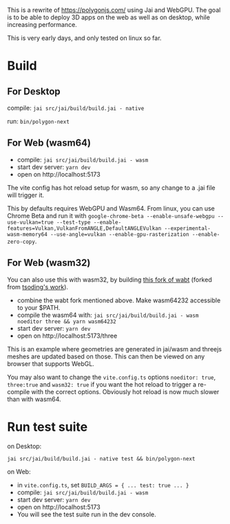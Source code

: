 This is a rewrite of https://polygonjs.com/ using Jai and WebGPU. The goal is to be able to deploy 3D apps on the web as well as on desktop, while increasing performance.

This is very early days, and only tested on linux so far.

# Build

## For Desktop

compile: `jai src/jai/build/build.jai - native`

run: `bin/polygon-next`

## For Web (wasm64)

-   compile: `jai src/jai/build/build.jai - wasm`
-   start dev server: `yarn dev`
-   open on http://localhost:5173

The vite config has hot reload setup for wasm, so any change to a .jai file will trigger it.

This by defaults requires WebGPU and Wasm64. From linux, you can use Chrome Beta and run it with `google-chrome-beta --enable-unsafe-webgpu --use-vulkan=true --test-type --enable-features=Vulkan,VulkanFromANGLE,DefaultANGLEVulkan --experimental-wasm-memory64 --use-angle=vulkan --enable-gpu-rasterization --enable-zero-copy`.

## For Web (wasm32)

You can also use this with wasm32, by building [this fork of wabt](https://github.com/frading/wabt) (forked from [tsoding's work](https://github.com/tsoding/wabt-wasm64232)).

-   combine the wabt fork mentioned above. Make wasm64232 accessible to your $PATH.
-   compile the wasm64 with: `jai src/jai/build/build.jai - wasm noeditor three && yarn wasm64232`
-   start dev server: `yarn dev`
-   open on http://localhost:5173/three

This is an example where geometries are generated in jai/wasm and threejs meshes are updated based on those. This can then be viewed on any browser that supports WebGL.

You may also want to change the `vite.config.ts` options `noeditor: true`, `three:true` and `wasm32: true` if you want the hot reload to trigger a re-compile with the correct options. Obviously hot reload is now much slower than with wasm64.

# Run test suite

on Desktop:

`jai src/jai/build/build.jai - native test && bin/polygon-next`

on Web:

-   in `vite.config.ts`, set `BUILD_ARGS = { ... test: true ... }`
-   compile: `jai src/jai/build/build.jai - wasm`
-   start dev server: `yarn dev`
-   open on http://localhost:5173
-   You will see the test suite run in the dev console.

